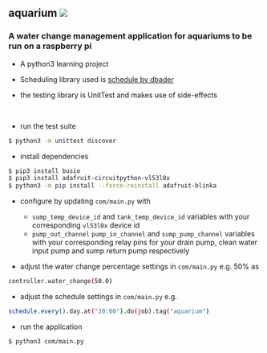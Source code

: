 ## aquarium  ![](https://github.com/JayWebDevCom/aquarium/workflows/Python%20CI/badge.svg)

### A water change management application for aquariums to be run on a raspberry pi
- A python3 learning project
- Scheduling library used is [schedule by dbader](https://github.com/dbader/schedule)

- the testing library is UnitTest and makes use of side-effects

<br/>

- run the test suite
```bash
$ python3 -m unittest discover
```

- install dependencies
```bash
$ pip3 install busio
$ pip3 install adafruit-circuitpython-vl53l0x
$ python3 -m pip install --force-reinstall adafruit-blinka
```

- configure by updating `com/main.py` with
  - `sump_temp_device_id` and `tank_temp_device_id` variables with your corresponding `vl53l0x` device id
  - `pump_out_channel` `pump_in_channel` and `sump_pump_channel` variables with your corresponding relay pins for your 
  drain pump, clean water input pump and sump return pump respectively

- adjust the water change percentage settings in `com/main.py` e.g. 50% as
```bash
controller.water_change(50.0)
```

- adjust the schedule settings in `com/main.py` e.g.
```bash
schedule.every().day.at("20:00").do(job).tag("aquarium")
```

- run the application
```bash
$ python3 com/main.py
```
